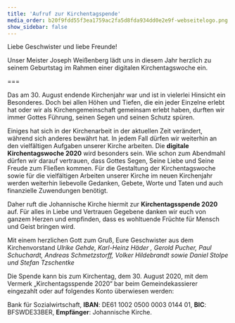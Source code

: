```yaml
---
title: 'Aufruf zur Kirchentagspende'
media_order: b20f9fdd55f3ea1759ac2fa5d8fda934dd0e2e9f-webseitelogo.png
show_sidebar: false
---
```


Liebe Geschwister und liebe Freunde!

Unser Meister Joseph Weißenberg lädt uns in diesem Jahr herzlich zu seinem Geburtstag im Rahmen einer digitalen Kirchentagswoche ein.

===

Das am 30. August endende Kirchenjahr war und ist in vielerlei Hinsicht ein Besonderes. Doch bei allen Höhen und Tiefen, die ein jeder Einzelne erlebt hat oder wir als Kirchengemeinschaft gemeinsam erlebt haben, durften wir immer Gottes Führung, seinen Segen und seinen Schutz spüren.

Einiges hat sich in der Kirchenarbeit in der aktuellen Zeit verändert, während sich anderes bewährt hat. In jedem Fall dürfen wir weiterhin an den vielfältigen Aufgaben unserer Kirche arbeiten. Die **digitale Kirchentagswoche 2020** wird besonders sein. Wie schon zum Abendmahl dürfen wir darauf vertrauen, dass Gottes Segen, Seine Liebe und Seine Freude zum Fließen kommen.
Für die Gestaltung der Kirchentagswoche sowie für die vielfältigen Arbeiten unserer Kirche im neuen Kirchenjahr werden weiterhin liebevolle Gedanken, Gebete, Worte und Taten und auch finanzielle Zuwendungen benötigt.

Daher ruft die Johannische Kirche hiermit zur **Kirchentagsspende 2020** auf. Für alles in Liebe und Vertrauen Gegebene danken wir euch von ganzem Herzen und empfinden, dass es wohltuende Früchte für Mensch und Geist bringen wird.

Mit einem herzlichen Gott zum Gruß,
Eure Geschwister aus dem Kirchenvorstand
_Ulrike Gehde, Karl-Heinz Häder , Gerold Pucher,
Paul Schuchardt, Andreas Schmetzstorff, Volker Hildebrandt
sowie Daniel Stolpe und Stefan Tzschentke_

Die Spende kann bis zum Kirchentag, dem 30. August 2020, mit dem
Vermerk „Kirchentagsspende 2020“ bar beim Gemeindekassierer eingezahlt oder auf folgendes Konto überwiesen werden: 

Bank für Sozialwirtschaft,
**IBAN**: DE61 1002 0500 0003 0144 01, 
**BIC**: BFSWDE33BER,
**Empfänger**: Johannische Kirche.
